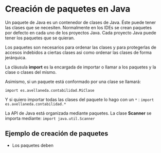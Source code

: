 # Creación de paquetes en Java

Un paquete de Java es un contenedor de clases de Java. Éste puede tener las clases que se necesiten. Normalmente en los IDEs 
se crean paquetes por defecto en cada uno de los proyectos Java. Cada proyecto Java puede tener los paquetes que se quieran. 

Los paquetes son necesarios para ordenar las clases y para protegerlas de accesos indebidos a ciertas clases asi como ordenar
las clases de forma jerárquica. 

La cláusula **import** es la encargada de importar o llamar a los paquetes y la clase o clases del mismo.

Asimismo, si un paquete está conformado por una clase se llamará:

`import es.avellaneda.contabilidad.MiClase`

Y si quiero importar todas las clases del paquete lo hago con un `*` :
`import es.avellaneda.contabilidad.*`

La API de Java está organizada mediante paquetes. La clase **Scanner** se importa mediante: `import java.util.Scanner`

## Ejemplo de creación de paquetes

* Los paquetes deben
